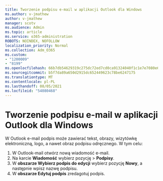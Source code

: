 ```yaml
---
title: Tworzenie podpisu e-mail w aplikacji Outlook dla Windows
ms.author: v-jmathew
author: v-jmathew
manager: scotv
ms.audience: Admin
ms.topic: article
ms.service: o365-administration
ROBOTS: NOINDEX, NOFOLLOW
localization_priority: Normal
ms.collection: Adm_O365
ms.custom:
- "1200009"
- "8199"
ms.openlocfilehash: 66b7db54629319c275dc72ed7cd0ca91324040f1c1e7e7080e69c62e31a03cc2
ms.sourcegitcommit: b5f7da89a650d2915dc652449623c78be6247175
ms.translationtype: MT
ms.contentlocale: pl-PL
ms.lasthandoff: 08/05/2021
ms.locfileid: "54080468"
---
```

# <a name="create-an-email-signature-in-outlook-for-windows"></a>Tworzenie podpisu e-mail w aplikacji Outlook dla Windows

W Outlook e-mail podpis może zawierać tekst, obrazy, wizytówkę elektroniczną, logo, a nawet obraz podpisu odręcznego. W tym celu:

1. W Outlook-mail otwórz nową wiadomość e-mail.
2. Na karcie **Wiadomość** wybierz pozycję   >  **Podpisy**.
3. W **obszarze Wybierz podpis do edycji** wybierz pozycję **Nowy**, a następnie wpisz nazwę podpisu.
4. W **obszarze Edytuj podpis** zredagotuj podpis.
